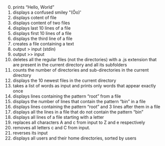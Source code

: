 0. prints “Hello, World”
1. displays a confused smiley "(Ôo)'
2. displays cotent of file
3. displays content of two files
4. displays last 10 lines of a file
5. displays first 10 lines of a file
6. displays the third line of a file
7. creates a file containing a text
8. output > input (stdin)
9. output >> input
10. deletes all the regular files (not the directories) with a .js extension that are present in the current directory and all its subfolders
11. counts the number of directories and sub-directories in the current directory
12. displays the 10 newest files in the current directory
13. takes a list of words as input and prints only words that appear exactly once
14. displays lines containing the pattern “root” from a file
15. displays the number of lines that contain the pattern “bin” in a file
16. displays lines containing the pattern “root” and 3 lines after them in a file
17. displays all the lines in a file that do not contain the pattern “bin”
18. displays all lines of a file starting with a letter
19. replaces all characters A and c from input to Z and e respectively
20. removes all letters c and C from input.
21. reverses its input
22. displays all users and their home directories, sorted by users 
